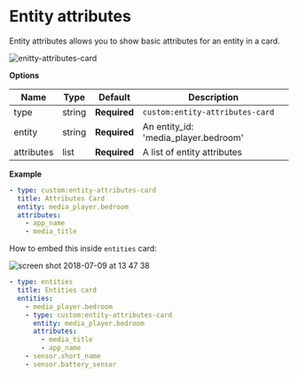 # Entity attributes

Entity attributes allows you to show basic attributes for an entity in a card. 

![enitty-attributes-card](https://user-images.githubusercontent.com/7738048/42425143-1269d5d4-8321-11e8-8a42-136aefb2220a.png)

**Options**

| Name | Type | Default | Description
| ---- | ---- | ------- | -----------
| type | string | **Required** | `custom:entity-attributes-card`
| entity | string | **Required** | An entity_id: 'media_player.bedroom'
| attributes | list | **Required** | A list of entity attributes


**Example**

```yaml
- type: custom:entity-attributes-card
  title: Attributes Card
  entity: media_player.bedroom
  attributes:
    - app_name
    - media_title
```

How to embed this inside `entities` card:

![screen shot 2018-07-09 at 13 47 38](https://user-images.githubusercontent.com/7738048/42446481-1ac27c1e-837f-11e8-94e7-02ef35f2d853.png)

```yaml
- type: entities
  title: Entities card
  entities:
    - media_player.bedroom
    - type: custom:entity-attributes-card
      entity: media_player.bedroom
      attributes:
        - media_title
        - app_name
    - sensor.short_name
    - sensor.battery_sensor
```